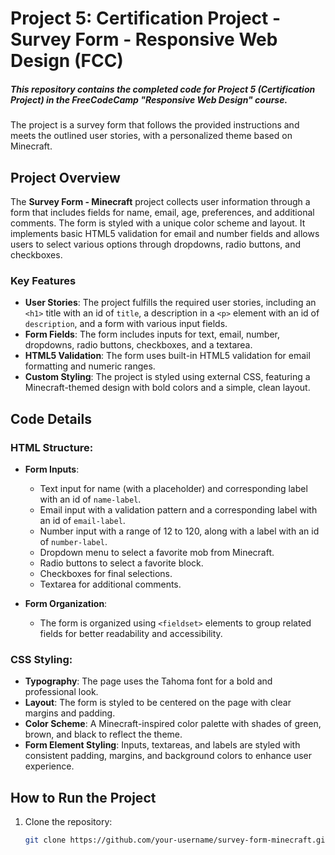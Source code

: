 # Project 5: Certification Project - Survey Form - Responsive Web Design (FCC)

##### This repository contains the completed code for Project 5 *(Certification Project)* in the FreeCodeCamp "Responsive Web Design" course.

The project is a survey form that follows the provided instructions and meets the outlined user stories, with a personalized theme based on Minecraft.

## Project Overview

The **Survey Form - Minecraft** project collects user information through a form that includes fields for name, email, age, preferences, and additional comments. The form is styled with a unique color scheme and layout. It implements basic HTML5 validation for email and number fields and allows users to select various options through dropdowns, radio buttons, and checkboxes.

### Key Features

- **User Stories**: The project fulfills the required user stories, including an `<h1>` title with an id of `title`, a description in a `<p>` element with an id of `description`, and a form with various input fields.
- **Form Fields**: The form includes inputs for text, email, number, dropdowns, radio buttons, checkboxes, and a textarea.
- **HTML5 Validation**: The form uses built-in HTML5 validation for email formatting and numeric ranges.
- **Custom Styling**: The project is styled using external CSS, featuring a Minecraft-themed design with bold colors and a simple, clean layout.

## Code Details

### HTML Structure:

- **Form Inputs**:
  - Text input for name (with a placeholder) and corresponding label with an id of `name-label`.
  - Email input with a validation pattern and a corresponding label with an id of `email-label`.
  - Number input with a range of 12 to 120, along with a label with an id of `number-label`.
  - Dropdown menu to select a favorite mob from Minecraft.
  - Radio buttons to select a favorite block.
  - Checkboxes for final selections.
  - Textarea for additional comments.

- **Form Organization**:
  - The form is organized using `<fieldset>` elements to group related fields for better readability and accessibility.

### CSS Styling:

- **Typography**: The page uses the Tahoma font for a bold and professional look.
- **Layout**: The form is styled to be centered on the page with clear margins and padding.
- **Color Scheme**: A Minecraft-inspired color palette with shades of green, brown, and black to reflect the theme.
- **Form Element Styling**: Inputs, textareas, and labels are styled with consistent padding, margins, and background colors to enhance user experience.
  
## How to Run the Project

1. Clone the repository:
   ```bash
   git clone https://github.com/your-username/survey-form-minecraft.git
